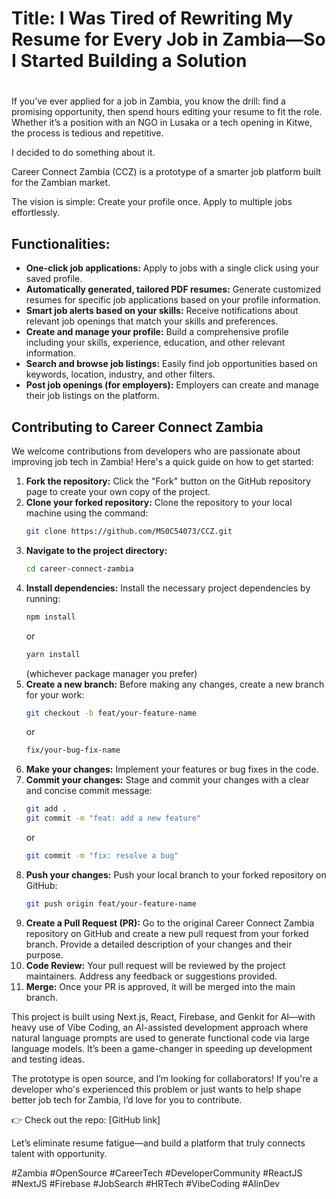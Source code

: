 # Title: I Was Tired of Rewriting My Resume for Every Job in Zambia—So I Started Building a Solution
#
If you’ve ever applied for a job in Zambia, you know the drill: find a promising opportunity, then spend hours editing your resume to fit the role. Whether it’s a position with an NGO in Lusaka or a tech opening in Kitwe, the process is tedious and repetitive.

I decided to do something about it.

Career Connect Zambia (CCZ) is a prototype of a smarter job platform built for the Zambian market.

The vision is simple:
Create your profile once. Apply to multiple jobs effortlessly.

## Functionalities:

*   **One-click job applications:** Apply to jobs with a single click using your saved profile.
*   **Automatically generated, tailored PDF resumes:** Generate customized resumes for specific job applications based on your profile information.
*   **Smart job alerts based on your skills:** Receive notifications about relevant job openings that match your skills and preferences.
*   **Create and manage your profile:** Build a comprehensive profile including your skills, experience, education, and other relevant information.
*   **Search and browse job listings:** Easily find job opportunities based on keywords, location, industry, and other filters.
*   **Post job openings (for employers):** Employers can create and manage their job listings on the platform.


## Contributing to Career Connect Zambia

We welcome contributions from developers who are passionate about improving job tech in Zambia! Here's a quick guide on how to get started:

1.  **Fork the repository:** Click the "Fork" button on the GitHub repository page to create your own copy of the project.
2.  **Clone your forked repository:** Clone the repository to your local machine using the command:
    ```bash
    git clone https://github.com/MS0C54073/CCZ.git
    ```
3.  **Navigate to the project directory:**
    ```bash
    cd career-connect-zambia
    ```
4.  **Install dependencies:** Install the necessary project dependencies by running:
    ```bash
    npm install
    ```
    or
    ```bash
    yarn install
    ```
    (whichever package manager you prefer)
5.  **Create a new branch:** Before making any changes, create a new branch for your work:
    ```bash
    git checkout -b feat/your-feature-name
    ```
    or
    ```bash
    fix/your-bug-fix-name
    ```
6.  **Make your changes:** Implement your features or bug fixes in the code.
7.  **Commit your changes:** Stage and commit your changes with a clear and concise commit message:
    ```bash
    git add .
    git commit -m "feat: add a new feature"
    ```
    or
    ```bash
    git commit -m "fix: resolve a bug"
    ```
8.  **Push your changes:** Push your local branch to your forked repository on GitHub:
    ```bash
    git push origin feat/your-feature-name
    ```
9.  **Create a Pull Request (PR):** Go to the original Career Connect Zambia repository on GitHub and create a new pull request from your forked branch. Provide a detailed description of your changes and their purpose.
10. **Code Review:** Your pull request will be reviewed by the project maintainers. Address any feedback or suggestions provided.
11. **Merge:** Once your PR is approved, it will be merged into the main branch.


This project is built using Next.js, React, Firebase, and Genkit for AI—with heavy use of Vibe Coding, an AI-assisted development approach where natural language prompts are used to generate functional code via large language models. It’s been a game-changer in speeding up development and testing ideas.

The prototype is open source, and I’m looking for collaborators!
If you're a developer who's experienced this problem or just wants to help shape better job tech for Zambia, I’d love for you to contribute.

👉 Check out the repo: [GitHub link]

Let’s eliminate resume fatigue—and build a platform that truly connects talent with opportunity.

#Zambia #OpenSource #CareerTech #DeveloperCommunity #ReactJS #NextJS #Firebase #JobSearch #HRTech #VibeCoding #AIinDev